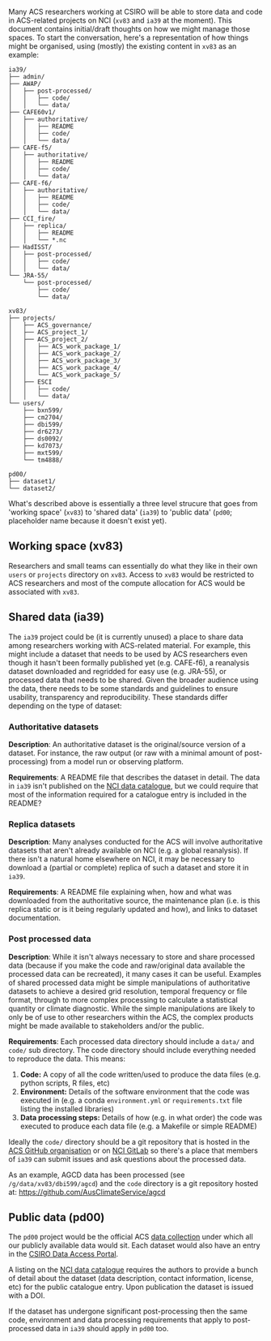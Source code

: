Many ACS researchers working at CSIRO will be able to store data and code in ACS-related projects on NCI
(`xv83` and `ia39` at the moment).
This document contains initial/draft thoughts on how we might manage those spaces.
To start the conversation,
here's a representation of how things might be organised,
using (mostly) the existing content in `xv83` as an example:

```
ia39/
├── admin/
├── AWAP/
│   ├── post-processed/
│   │   ├── code/
│   │   └── data/
├── CAFE60v1/
│   ├── authoritative/
│   │   ├── README
│   │   ├── code/
│   │   └── data/
├── CAFE-f5/
│   ├── authoritative/
│   │   ├── README
│   │   ├── code/
│   │   └── data/
├── CAFE-f6/
│   ├── authoritative/
│   │   ├── README
│   │   ├── code/
│   │   └── data/
├── CCI_fire/
│   ├── replica/
│   │   ├── README
│   │   └── *.nc
├── HadISST/
│   ├── post-processed/
│   │   ├── code/
│   │   └── data/
└── JRA-55/
    └── post-processed/
        ├── code/ 
        └── data/

xv83/
├── projects/
│   ├── ACS_governance/
│   ├── ACS_project_1/
│   ├── ACS_project_2/
│   │   ├── ACS_work_package_1/
│   │   ├── ACS_work_package_2/
│   │   ├── ACS_work_package_3/
│   │   ├── ACS_work_package_4/
│   │   └── ACS_work_package_5/
│   ├── ESCI
│   │   ├── code/
│   │   └── data/
└── users/
    ├── bxn599/
    ├── cm2704/
    ├── dbi599/
    ├── dr6273/
    ├── ds0092/
    ├── kd7073/
    ├── mxt599/
    └── tm4888/

pd00/
├── dataset1/
└── dataset2/
```
What's described above is essentially a three level strucure that goes from 'working space' (`xv83`)
to 'shared data' (`ia39`) to 'public data' (`pd00`; placeholder name because it doesn't exist yet).

## Working space (xv83)

Researchers and small teams can essentially do what they like in their own `users` or `projects` directory on `xv83`.
Access to `xv83` would be restricted to ACS researchers and
most of the compute allocation for ACS would be associated with `xv83`.

## Shared data (ia39)

The `ia39` project could be (it is currently unused) a place to share data among researchers working with ACS-related material.
For example, this might include a dataset that needs to be used by ACS researchers
even though it hasn't been formally published yet (e.g. CAFE-f6),
a reanalysis dataset downloaded and regridded for easy use (e.g. JRA-55),
or processed data that needs to be shared.
Given the broader audience using the data,
there needs to be some standards and guidelines to ensure usability,
transparency and reproducibility.
These standards differ depending on the type of dataset: 

### Authoritative datasets

**Description**:
An authoritative dataset is the original/source version of a dataset.
For instance, the raw output (or raw with a minimal amount of post-processing)
from a model run or observing platform.

**Requirements**:
A README file that describes the dataset in detail.
The data in `ia39` isn't published on the [NCI data catalogue](https://geonetwork.nci.org.au),
but we could require that most of the information required for a catalogue entry
is included in the README?

### Replica datasets 

**Description**:
Many analyses conducted for the ACS will involve authoritative datasets
that aren't already available on NCI (e.g. a global reanalysis).
If there isn't a natural home elsewhere on NCI,
it may be necessary to download a (partial or complete) replica
of such a dataset and store it in `ia39`.

**Requirements**:
A README file explaining when, how and what was downloaded from the authoritative source,
the maintenance plan (i.e. is this replica static or is it being regularly updated and how),
and links to dataset documentation. 

### Post processed data  

**Description**:
While it isn't always necessary to store and share processed data
(because if you make the code and raw/original data available the processed data can be recreated),
it many cases it can be useful.
Examples of shared processed data might be simple manipulations of authoritative datasets
to achieve a desired grid resolution, temporal frequency or file format,
through to more complex processing to calculate a statistical quantity or climate diagnostic.
While the simple manipulations are likely to only be of use to other researchers within the ACS,
the complex products might be made available to stakeholders and/or the public. 

**Requirements**:
Each processed data directory should include a `data/` and `code/` sub directory.
The code directory should include everything needed to reproduce the data.
This means: 
1. **Code:** A copy of all the code written/used to produce the data files (e.g. python scripts, R files, etc)
2. **Environment:** Details of the software environment that the code was executed in
(e.g. a conda `environment.yml` or `requirements.txt` file listing the installed libraries)
3. **Data processing steps:** Details of how (e.g. in what order) the code was executed to produce each data file
(e.g. a Makefile or simple README)

Ideally the `code/` directory should be a git repository that is hosted in the
[ACS GitHub organisation](https://github.com/AusClimateService) or
on [NCI GitLab](https://git.nci.org.au) so there's a place that members
of `ia39` can submit issues and ask questions about the processed data.

As an example, AGCD data has been processed (see `/g/data/xv83/dbi599/agcd`) and the
`code` directory is a git repository hosted at:
https://github.com/AusClimateService/agcd 

## Public data (pd00)

The `pd00` project would be the official ACS
[data collection](https://opus.nci.org.au/display/NDP/NCI+Data+Collections+and+Publishing)
under which all our publicly available data would sit.
Each dataset would also have an entry in the
[CSIRO Data Access Portal](https://data.csiro.au/collections).

A listing on the [NCI data catalogue](https://geonetwork.nci.org.au) requires the authors to provide
a bunch of detail about the dataset (data description, contact information, license, etc)
for the public catalogue entry.
Upon publication the dataset is issued with a DOI.

If the dataset has undergone significant post-processing
then the same code, environment and data processing
requirements that apply to post-processed data in `ia39` should apply in `pd00` too.
